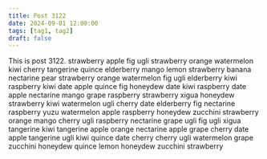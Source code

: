```yaml
---
title: Post 3122
date: 2024-09-01 12:00:00
tags: [tag1, tag2]
draft: false
---
```

This is post 3122.
strawberry
apple
fig
ugli
strawberry
orange
watermelon
kiwi
cherry
tangerine
quince
elderberry
mango
lemon
strawberry
banana
nectarine
pear
strawberry
orange
watermelon
fig
ugli
elderberry
kiwi
raspberry
kiwi
date
apple
quince
fig
honeydew
date
kiwi
raspberry
date
apple
nectarine
mango
grape
raspberry
strawberry
xigua
honeydew
strawberry
kiwi
watermelon
ugli
cherry
date
elderberry
fig
nectarine
raspberry
yuzu
watermelon
apple
raspberry
honeydew
zucchini
strawberry
orange
mango
cherry
ugli
raspberry
nectarine
grape
ugli
fig
ugli
xigua
tangerine
kiwi
tangerine
apple
orange
nectarine
apple
grape
cherry
date
apple
tangerine
ugli
kiwi
quince
date
cherry
cherry
ugli
watermelon
grape
zucchini
honeydew
quince
lemon
honeydew
zucchini
strawberry
